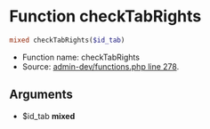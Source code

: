 Function checkTabRights
===========================





```php
mixed checkTabRights($id_tab)
```

* Function name: checkTabRights
* Source: [admin-dev/functions.php line 278](https://github.com/PrestaShop/PrestaShop/blob/1.5.4.0/admin-dev/functions.php#L278).

Arguments
---------

* $id_tab **mixed**

